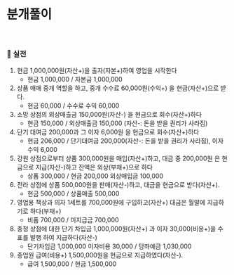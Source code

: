 # 분개풀이

<br>

###  💊 실전

1. 현금 1,000,000원(자산+)을 출자(자본+)하여 영업을 시작한다
   * 현금 1,000,000 / 자본금 1,000,000
2. 상품 매매 중개 역할을 하고, 중개 수수료 60,000원(수익+) 을 현금(자산+)으로 받다.
   * 현금 60,000 / 수수료 수익 60,000
3. 소망 상점의 외상매출금 150,000원(자산-) 을 현금으로 회수(자산+)하다
   * 현금 150,000 / 외상매출금 150,000 (자산-: 돈을 받을 권리가 사라짐)
4. 단기 대여금 200,000과 그 이자 6,000원 을 현금으로 회수(자산+)하다
   * 현금 206,000 / 단기대여금 200,000(자산-: 돈을 받을 권리가 사라짐), 이자수익 6,000 
5. 강원 상점으로부터 상품 300,000원을 매입(자산+)하고, 대금 중 200,000원 은 현금으로 지급(자산-)하고 잔액은 외상(부채+)으로 하다
   * 상품 300,000 / 현금 200,000 외상매입금 100,000
6. 전라 상점에 상품 500,000원을 판매(자산-)하고, 대금을 현금으로 받다(자산+).
   * 현금 500,000 / 상품매출 500,000
7. 영업용 책상과 의자 1세트를 700,000원에 구입하고(자산+) 대금은 월말에 지급하기로 하다(부채+)
   * 비품 700,000 / 미지급금 700,000
8. 충청 상점에 대한 단기 차입금 1,000,000원(자산+) 과 이자 30,000(비용+)을 수표를 발행 하여 지급하다(자산-)
   * 단기차입금 1,000,000 이자비용 30,000 / 당좌예금 1,030,000
9. 종업원 급여(비용+) 1,500,000원을 현금으로 지급하였다(자산-).
   * 급여 1,500,000 / 현금 1,500,000